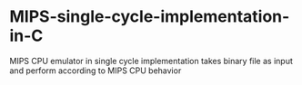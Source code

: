 # MIPS-single-cycle-implementation-in-C
MIPS CPU emulator
in single cycle implementation
takes binary file as input and perform according to MIPS CPU behavior
